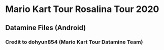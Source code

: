 # Mario Kart Tour Rosalina Tour 2020
## Datamine Files (Android)
### Credit to dohyun854 (Mario Kart Tour Datamine Team)
